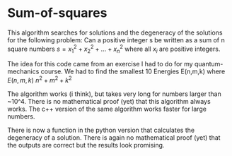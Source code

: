 # Sum-of-squares
This algorithm searches for solutions and the degeneracy of the solutions for the following problem:
Can a positive integer s be written as a sum of n square numbers
$s = x_1^2 + x_2^2 + ... + x_n^2$
where all $x_i$ are positive integers.


The idea for this code came from an exercise I had to do for my quantum-mechanics course.
We had to find the smallest 10 Energies E(n,m,k) where $E(n,m,k) ~ n^2 + m^2 + k^2$

The algorithm works (i think), but takes very long for numbers larger than ~10^4.
There is no mathematical proof (yet) that this algorithm always works.
The c++ version of the same algorithm works faster for large numbers.

There is now a function in the python version that calculates the degeneracy of a solution.
There is again no mathematical proof (yet) that the outputs are correct but the results look promising.
